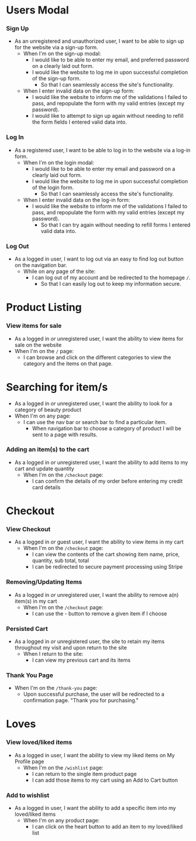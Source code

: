 # Users Modal

### Sign Up
* As an unregistered and unauthorized user, I want to be able to sign up for the website via a sign-up form.
     * When I'm on the sign-up modal:
         * I would like to be able to enter my email, and preferred password on a clearly laid out form.
          * I would like the website to log me in upon successful completion of the sign-up form.
            * So that I can seamlessly access the site's functionality.
   * When I enter invalid data on the sign-up form:
      * I would like the website to inform me of the validations I failed to pass, and repopulate the form with my valid entries (except my password).
      * I would like to attempt to sign up again without needing to refill the form fields I entered valid data into.

### Log In
* As a registered user, I want to be able to log in to the website via a log-in form.
   * When I'm on the login modal:
      * I would like to be able to enter my email and password on a clearly laid out form.
      * I would like the website to log me in upon successful completion of the login form.
         * So that I can seamlessly access the site's functionality.
   * When I enter invalid data on the log-in form:
      * I would like the website to inform me of the validations I failed to pass, and repopulate the form with my valid entries (except my password).
         * So that I can try again without needing to refill forms I entered valid data into.

### Log Out
* As a logged in user, I want to log out via an easy to find log out button on the navigation bar.
   * While on any page of the site:
      * I can log out of my account and be redirected to the homepage `/`.
          * So that I can easily log out to keep my information secure.



# Product Listing

### View items for sale
*  As a logged in _or_ unregistered user, I want the ability to view items for sale on the website
  * When I'm on the `/` page:
    * I can browse and click on the different categories to view the category and the items on that page.



# Searching for item/s
*  As a logged in _or_ unregistered user, I want the ability to look for a category of beauty product
  * When I'm on any page:
    * I can use the nav bar or search bar to find a particular item.
      * When navigation bar to choose a category of product I will be sent to a page with results.

### Adding an item(s) to the cart
* As a logged in _or_ unregistered user, I want the ability to add items to my cart and update quantity
  * When I'm on the `/checkout` page:
    * I can confirm the details of my order before entering my credit card details



# Checkout

### View Checkout
* As a logged in _or_ guest user, I want the ability to view items in my cart
  * When I'm on the `/checkout` page:
    * I can view the contents of the cart showing item name, price, quantity, sub total, total
    * I can be redirected to secure payment processing using Stripe

### Removing/Updating Items
* As a logged in _or_ unregistered user, I want the ability to remove a(n) item(s) in my cart
  * When I'm on the `/checkout` page:
    * I can use the - button to remove a given item if I choose

### Persisted Cart
* As a logged in _or_ unregistered user, the site to retain my items throughout my visit and upon return to the site
  * When I return to the site:
    * I can view my previous cart and its items

### Thank You Page
* When I'm on the `/thank-you` page:
  * Upon successful purchase, the user will be redirected to a confirmation page. "Thank you for purchasing."



# Loves

### View loved/liked items
* As a logged in user, I want the ability to view my liked items on My Profile page
  * When I'm on the `/wishlist` page:
    * I can return to the single item product page
    * I can add those items to my cart using an Add to Cart button

### Add to wishlist
* As a logged in user, I want the ability to add a specific item into my loved/liked items
  * When I'm on any product page:
    * I can click on the heart button to add an item to my loved/liked list
